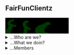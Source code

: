## FairFunClientz

<img src="https://raw.githubusercontent.com/FairFunClientz/.github/main/profile/FFC_banner.png">

<details>
 <summary>...Who are we?</summary>
 
> We are minecraft hack client developers

</details>

<details>
 <summary>...What we doin?</summary>
 
> We make hack clients for minecraft 1.12.2

</details>

<details>
 <summary>...Members</summary>
 
> ferderplays
 
> v390n1ck
 
> Li_Index

</details>

<!--

**Here are some ideas to get you started:**

🙋‍♀️ A short introduction - what is your organization all about?
🌈 Contribution guidelines - how can the community get involved?
👩‍💻 Useful resources - where can the community find your docs? Is there anything else the community should know?
🍿 Fun facts - what does your team eat for breakfast?
🧙 Remember, you can do mighty things with the power of [Markdown](https://docs.github.com/github/writing-on-github/getting-started-with-writing-and-formatting-on-github/basic-writing-and-formatting-syntax)
-->
